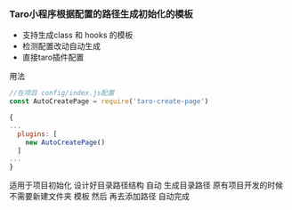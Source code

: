 ### Taro小程序根据配置的路径生成初始化的模板
* 支持生成class 和 hooks 的模板
* 检测配置改动自动生成
* 直接taro插件配置

用法
```javascript
//在项目 config/index.js配置
const AutoCreatePage = require('taro-create-page')

{
...
  plugins: [
    new AutoCreatePage()
  ]
...
}
```
适用于项目初始化 设计好目录路径结构 自动 生成目录路径
原有项目开发的时候 不需要新建文件夹 模板 然后 再去添加路径
自动完成

